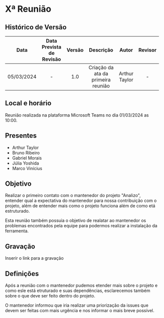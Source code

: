 # Xª Reunião

## <a>Histórico de Versão</a>

|Data|Data Prevista de Revisão|Versão|Descrição|Autor|Revisor|
| :----------: |:---------:| :------: | :-----------: | :---------: |:---------: |
| 05/03/2024 | - | 1.0 | Criação da ata da primeira reunião | Arthur Taylor | - |


## <a>Local e horário</a>

Reunião realizada na plataforma Microsoft Teams no dia 01/03/2024 as 10:00.

## <a>Presentes</a>

- Arthur Taylor
- Bruno Ribeiro
- Gabriel Morais
- Júlia Yoshida
- Marco Vinícius

## <a>Objetivo</a>

Realizar o primeiro contato com o mantenedor do projeto "Analizo", entender qual a expectativa do mantenedor para nossa contribuição com o projeto, além de entender mais como o projeto funciona além de como etá estruturado.

Esta reunião também possuia o objetivo de realatar ao mantenedor os problemas encontrados pela equipe para podermos realizar a instalação da ferramenta.

## <a>Gravação</a>

Inserir o link para a gravação

## <a>Definições</a>

Após a reunião com o mantenedor pudemos etender mais sobre o projeto e como esle está etruturado e suas dependências, esclarecemos também sobre o que deve ser feito dentro do projeto.

O mantenedor informou que iria realizar uma priorização da issues que devem ser feitas com mais urgência e nos informar o mais breve possível.